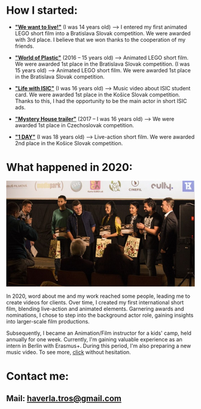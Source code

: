 # How I started:


- [**"We want to live!"**](https://www.youtube.com/watch?v=3V1NKcxF2OI) (I was 14 years old) –> I entered my first animated LEGO short film into a Bratislava Slovak competition. We were awarded with 3rd place. I believe that we won thanks to the cooperation of my friends.

  
- [**"World of Plastic"**](https://www.youtube.com/watch?v=VX3JhoW89X4) (2016 – 15 years old) –> Animated LEGO short film. We were awarded 1st place in the Bratislava Slovak competition. (I was 15 years old) –> Animated LEGO short film. We were awarded 1st place in the Bratislava Slovak competition.


- [**"Life with ISIC"**](https://www.youtube.com/watch?v=07TXVp8rjss&t=9s) (I was 16 years old) –> Music video about ISIC student card. We were awarded 1st place in the Košice Slovak competition. Thanks to this, I had the opportunity to be the main actor in short ISIC ads.


- [**"Mystery House trailer"**](https://www.youtube.com/watch?v=FhtPwFmSkp4) (2017 – I was 16 years old) –> We were awarded 1st place in Czechoslovak competition.

  
- [**"1 DAY"**](https://www.youtube.com/watch?v=v6IRnz5T7lA) (I was 18 years old) –> Live-action short film. We were awarded 2nd place in the Košice Slovak competition.

# What happened in 2020:

![text description](Images/Mobilfest_awards.jpg)

In 2020, word about me and my work reached some people, leading me to create videos for clients. Over time, I created my first international short film, blending live-action and animated elements. Garnering awards and nominations, I chose to step into the background actor role, gaining insights into larger-scale film productions. 

Subsequently, I became an Animation/Film instructor for a kids' camp, held annually for one week. Currently, I'm gaining valuable experience as an intern in Berlin with Erasmus+. During this period, I'm also preparing a new music video. To see more, [click](https://github.com/BenjaminHaverla/Portfolio.git) without hesitation.

# Contact me:
## **Mail**: haverla.tros@gmail.com
